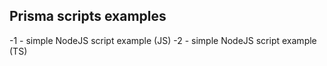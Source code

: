 ## Prisma scripts examples

-1 - simple NodeJS script example (JS)
-2 - simple NodeJS script example (TS)
